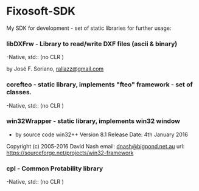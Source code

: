 ﻿# Fixosoft-SDK
My SDK for development - set of static libraries for further usage: 

### libDXFrw - Library to read/write DXF files (ascii & binary) 
-Native, std:: (no CLR )

by José F. Soriano, rallazz@gmail.com   
 
### corefteo      - static library, implements "fteo" framework - set of classes. 
 -Native, std:: (no CLR )

### win32Wrapper  - static library, implements win32 window
 - by source code win32++   Version 8.1  Release Date: 4th January 2016  
 
 Copyright (c) 2005-2016  David Nash 
  email: dnash@bigpond.net.au
  url: https://sourceforge.net/projects/win32-framework


  ### cpl - Common Protability library
  -Native, std:: (no CLR )